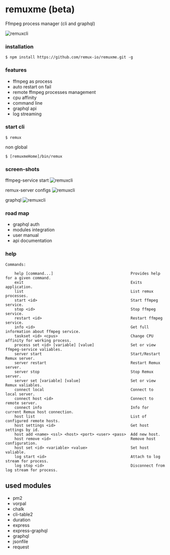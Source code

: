# remuxme (beta)
Ffmpeg process manager
(cli and graphql)


![remuxcli](https://raw.githubusercontent.com/remux-io/remuxme/master/img/remuxcli.png "remux cli")


### installation

```
$ npm install https://github.com/remux-io/remuxme.git -g
```

### features
- ffmpeg as process
- auto restart on fail
- remote ffmpeg processes management
- cpu affinity
- command line
- graphql api
- log streaming


### start cli
```
$ remux
```
non global
```
$ [remuxmeHome]/bin/remux
```
### screen-shots

ffmpeg-service start
![remuxcli](https://raw.githubusercontent.com/remux-io/remuxme/master/img/startservice.png "ffmpeg-service")

remux-server configs
![remuxcli](https://raw.githubusercontent.com/remux-io/remuxme/master/img/listofsets.png "envs")

graphql
![remuxcli](https://raw.githubusercontent.com/remux-io/remuxme/master/img/graphql.png "remux graphql")


### road map
  - graphql auth
  - modules integration
  - user manual
  - api documentation


### help
```
Commands:

    help [command...]                                  Provides help for a given command.
    exit                                               Exits application.
    list                                               List remux processes.
    start <id>                                         Start ffmpeg service.
    stop <id>                                          Stop ffmpeg service.
    restart <id>                                       Restart ffmpeg service.
    info <id>                                          Get full information about ffmpeg service.
    taskset <id> <cpus>                                Change CPU affinity for working process.
    process set <id> [variable] [value]                Set or view ffmpeg-service valiables.
    server start                                       Start/Restart Remux server.
    server restart                                     Restart Remux server.
    server stop                                        Stop Remux server.
    server set [variable] [value]                      Set or view Remux valiables.
    connect local                                      Connect to local server.
    connect host <id>                                  Connect to remote server.
    connect info                                       Info for current Remux host connection.
    host list                                          List of configured remote hosts.
    host settings <id>                                 Get host settings by id.
    host add <name> <ssl> <host> <port> <user> <pass>  Add new host.
    host remove <id>                                   Remove host configuration.
    host set <id> <variable> <value>                   Set host valiable.
    log start <id>                                     Attach to log stream for process.
    log stop <id>                                      Disconnect from log stream for process.
```


## used modules
  - pm2
  - vorpal
  - chalk
  - cli-table2
  - duration
  - express
  - express-graphql
  - graphql
  - jsonfile
  - request

